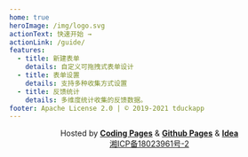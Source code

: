 ```yaml
---
home: true
heroImage: /img/logo.svg
actionText: 快速开始 →
actionLink: /guide/
features:
  - title: 新建表单
    details: 自定义可拖拽式表单设计
  - title: 表单设置
    details: 支持多种收集方式设置
  - title: 反馈统计
    details: 多维度统计收集的反馈数据。
footer: Apache License 2.0 | © 2019-2021 tduckapp
---
```




<p align="center">
Hosted by <a href="https://pages.coding.me" target="_blank" style="font-weight:bold">Coding Pages</a> & <a href="https://pages.github.com" target="_blank" style="font-weight:bold">Github Pages</a>  & <a href="http://www.jetbrains.com" target="_blank" style="font-weight:bold">Idea</a> 
<br/>
<a href="http://beian.miit.gov.cn/" target=_blank>湘ICP备18023961号-2</a>
</p>
